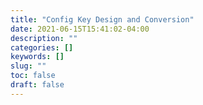 ```yaml
---
title: "Config Key Design and Conversion"
date: 2021-06-15T15:41:02-04:00
description: ""
categories: []
keywords: []
slug: ""
toc: false
draft: false
---
```


